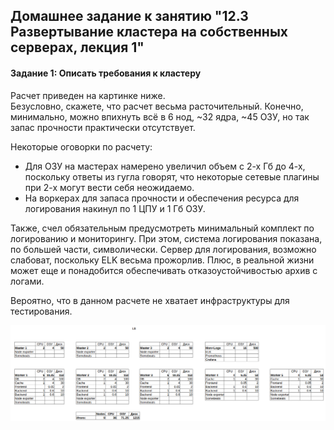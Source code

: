 
## Домашнее задание к занятию "12.3 Развертывание кластера на собственных серверах, лекция 1"

#### Задание 1: Описать требования к кластеру

Расчет приведен на картинке ниже.  
Безусловно, скажете, что расчет весьма расточительный. Конечно, минимально, можно впихнуть всё в 6 нод, ~32 ядра, ~45 ОЗУ, но так запас прочности практически отсутствует.  
  
Некоторые оговорки по расчету:  
- Для ОЗУ на мастерах намерено увеличил объем с 2-х Гб до 4-х, поскольку ответы из гугла говорят, что некоторые сетевые плагины при 2-х могут вести себя неожидаемо.  
- На воркерах для запаса прочности и обеспечения ресурса для логирования накинул по 1 ЦПУ и 1 Гб ОЗУ.  
  
Также, счел обязательным предусмотреть минимальный комплект по логированию и мониторингу. При этом, система логирования показана, по большей части, символически. Сервер для логирования, возможно слабоват, поскольку ELK весьма прожорлив. Плюс, в реальной жизни может еще и понадобится обеспечивать отказоустойчивостью архив с логами.  

Вероятно, что в данном расчете не хватает инфраструктуры для тестирования.  
  
![Расчет](https://github.com/alsxs/devops_dz/blob/main/devkub/12.3/summary.png)

